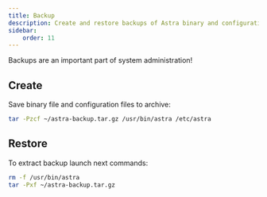 ```yaml
---
title: Backup
description: Create and restore backups of Astra binary and configuration files
sidebar:
    order: 11
---
```


Backups are an important part of system administration!

## Create

Save binary file and configuration files to archive:

```sh
tar -Pzcf ~/astra-backup.tar.gz /usr/bin/astra /etc/astra
```

## Restore

To extract backup launch next commands:

```sh
rm -f /usr/bin/astra
tar -Pxf ~/astra-backup.tar.gz
```
